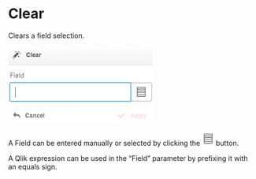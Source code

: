 # Clear

Clears a field selection.

![](../.gitbook/assets/image%20%28106%29.png)

A Field can be entered manually or selected by clicking the ![](../.gitbook/assets/image%20%28123%29.png) button.

A Qlik expression can be used in the “Field” parameter by prefixing it with an equals sign.


